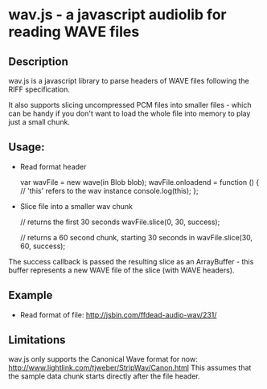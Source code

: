 wav.js - a javascript audiolib for reading WAVE files
======

Description
-----
wav.js is a javascript library to parse headers of WAVE files following the RIFF specification.

It also supports slicing uncompressed PCM files into smaller files - which can be handy if you don't want to load the whole file into memory to play just a small chunk.

Usage:
----

* Read format header

    var wavFile = new wave(in Blob blob);
    wavFile.onloadend = function () {
        // 'this' refers to the wav instance
        console.log(this);
    }; 

* Slice file into a smaller wav chunk

    // returns the first 30 seconds 
    wavFile.slice(0, 30, success); 

    // returns a 60 second chunk, starting 30 seconds in
    wavFile.slice(30, 60, success); 

The success callback is passed the resulting slice as an ArrayBuffer - this buffer represents a new WAVE file of the slice (with WAVE headers).


Example
-----

* Read format of file: http://jsbin.com/ffdead-audio-wav/231/


Limitations
-----
wav.js only supports the Canonical Wave format for now: http://www.lightlink.com/tjweber/StripWav/Canon.html
This assumes that the sample data chunk starts directly after the file header.